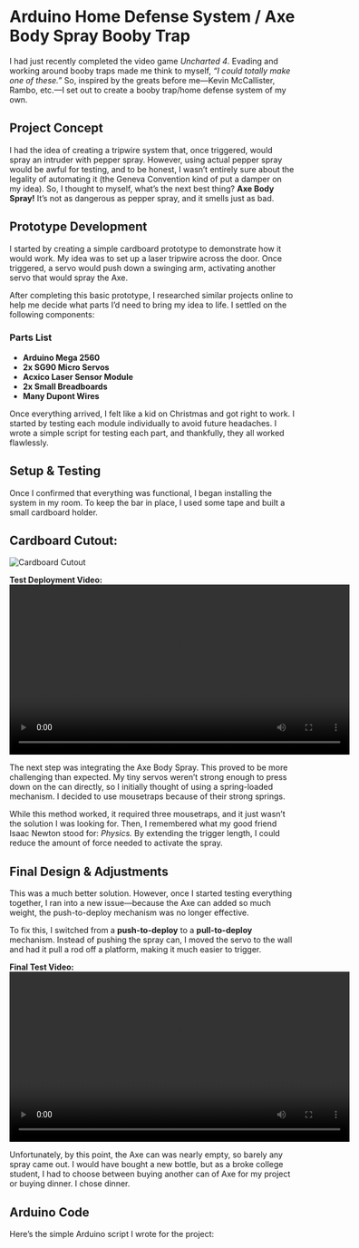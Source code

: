 # Arduino Home Defense System / Axe Body Spray Booby Trap

I had just recently completed the video game *Uncharted 4*. Evading and working around booby traps made me think to myself, *“I could totally make one of these.”* So, inspired by the greats before me—Kevin McCallister, Rambo, etc.—I set out to create a booby trap/home defense system of my own.

## **Project Concept**
I had the idea of creating a tripwire system that, once triggered, would spray an intruder with pepper spray. However, using actual pepper spray would be awful for testing, and to be honest, I wasn’t entirely sure about the legality of automating it (the Geneva Convention kind of put a damper on my idea). So, I thought to myself, what’s the next best thing? **Axe Body Spray!** It’s not as dangerous as pepper spray, and it smells just as bad.

## **Prototype Development**
I started by creating a simple cardboard prototype to demonstrate how it would work. My idea was to set up a laser tripwire across the door. Once triggered, a servo would push down a swinging arm, activating another servo that would spray the Axe.

After completing this basic prototype, I researched similar projects online to help me decide what parts I’d need to bring my idea to life. I settled on the following components:

### **Parts List**
- **Arduino Mega 2560**
- **2x SG90 Micro Servos**
- **Acxico Laser Sensor Module**
- **2x Small Breadboards**
- **Many Dupont Wires**

Once everything arrived, I felt like a kid on Christmas and got right to work. I started by testing each module individually to avoid future headaches. I wrote a simple script for testing each part, and thankfully, they all worked flawlessly.

## **Setup & Testing**
Once I confirmed that everything was functional, I began installing the system in my room. To keep the bar in place, I used some tape and built a small cardboard holder.

## **Cardboard Cutout:**
![Cardboard Cutout](images/cardboard.jpeg)





**Test Deployment Video:**
<video width="600" controls>
  <source src="videos/workingArm.mp4" type="video/mp4">
  Your browser doesnt support the video tag.
</video>

The next step was integrating the Axe Body Spray. This proved to be more challenging than expected. My tiny servos weren’t strong enough to press down on the can directly, so I initially thought of using a spring-loaded mechanism. I decided to use mousetraps because of their strong springs.

While this method worked, it required three mousetraps, and it just wasn’t the solution I was looking for. Then, I remembered what my good friend Isaac Newton stood for: *Physics.* By extending the trigger length, I could reduce the amount of force needed to activate the spray.

## **Final Design & Adjustments**
This was a much better solution. However, once I started testing everything together, I ran into a new issue—because the Axe can added so much weight, the push-to-deploy mechanism was no longer effective.

To fix this, I switched from a **push-to-deploy** to a **pull-to-deploy** mechanism. Instead of pushing the spray can, I moved the servo to the wall and had it pull a rod off a platform, making it much easier to trigger.

**Final Test Video:**
<video width="600" controls>
  <source src="videos/Success.mp4" type="video/mp4">
  Your browser does not support the video tag.
</video>

Unfortunately, by this point, the Axe can was nearly empty, so barely any spray came out. I would have bought a new bottle, but as a broke college student, I had to choose between buying another can of Axe for my project or buying dinner. I chose dinner.

## **Arduino Code**
Here’s the simple Arduino script I wrote for the project:


